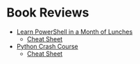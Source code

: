 # Book Reviews

- [Learn PowerShell in a Month of Lunches](<Learn PowerShell in a Month of Lunches/README.md>)
  - [Cheat Sheet](<Learn PowerShell in a Month of Lunches/cheatsheet.md>) 
- [Python Crash Course](<Python Crash Course/README.md>)
  - [Cheat Sheet](<Python Crash Course/cheatsheet.md>) 
